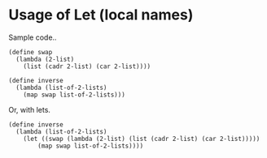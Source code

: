 # Usage of Let (local names)

Sample code..

```
(define swap
  (lambda (2-list)
    (list (cadr 2-list) (car 2-list))))

(define inverse
  (lambda (list-of-2-lists)
    (map swap list-of-2-lists)))
```

Or, with lets.

```
(define inverse
  (lambda (list-of-2-lists)
    (let ((swap (lambda (2-list) (list (cadr 2-list) (car 2-list)))))
        (map swap list-of-2-lists))))
```
